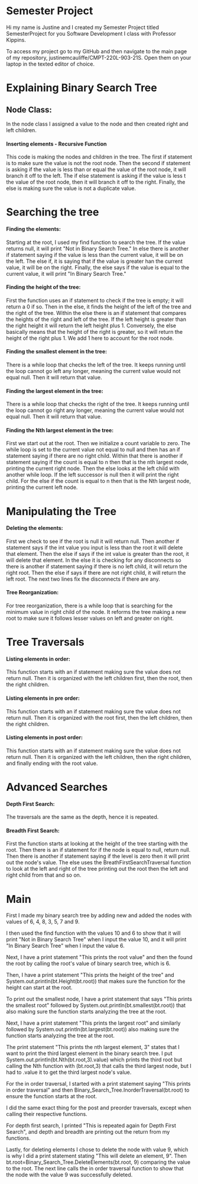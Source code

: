 # Semester Project

Hi my name is Justine and I created my Semester Project 
titled SemesterProject for you Software Development I class 
with Professor Kippins. 

To access my project go to my GitHub and then navigate
to the main page of my repository, 
justinemcauliffe/CMPT-220L-903-21S. 
Open them on your laptop in the texted editor of choice. 

# Explaining Binary Search Tree

## Node Class:

In the node class I assigned a value to the node and then created right and left
children. 

#### Inserting elements - Recursive Function 

This code is making the nodes and children in the tree. The
first if statement is to make sure the value is not the root
node. Then the second if statement is asking if the value is 
less than or equal the value of the root node, it will branch it off to the left. 
The if else statement is asking if the value is less t the
value of the root node, then it will branch it off to the right.
Finally, the else is making sure the value is not a duplicate 
value.


# Searching the tree

#### Finding the elements:

Starting at the root, I used my find function to search the tree. If the value 
returns null, it will print "Not in Binary Search Tree." In else there is another
if statement saying if the value is less than the current value, it will be on the
left. The else if, it is saying that if the value is greater han the current value,
it will be on the right. Finally, the else says if the value is equal to the current
value, it will print "In Binary Search Tree."

 #### Finding the height of the tree:
First the function uses an if statement to check if the tree 
is empty; it will return a 0 if so. Then in the else, it finds
the height of the left of the tree and the right of the tree.
Within the else there is an if statement that compares the 
heights of the right and left of the tree. If the left height 
is greater than the right height it will return the left height
plus 1. Conversely, the else basically means that the height of
the right is greater, so it will return the height of the right 
plus 1. We add 1 here to account for the root node. 

#### Finding the smallest element in the tree:
There is a while loop that checks the left of the tree. It 
keeps running until the loop cannot go left any longer, 
meaning the current value would not equal null. Then
it will return that value. 

#### Finding the largest element in the tree:
There is a while loop that checks the right of the tree. It
keeps running until the loop cannot go right any longer,
meaning the current value would not equal null. Then
it will return that value.

#### Finding the Nth largest element in the tree:

First we start out at the root. Then we initialize a count variable to zero. The
while loop is set to the current value not equal to null and then has an if 
statement saying if there are no right child. Within that there is another if 
statement saying if the count is equal to n then that is the nth largest node,
printing the current right node. Then the else looks at the left child with 
another while loop. If the left successor is null then it will print the right 
child. For the else if the count is equal to n then that is the Nth largest node,
printing the current left node. 


# Manipulating the Tree

#### Deleting the elements:

First we check to see if the root is null it will return null. 
Then another if statement says if the int value you input is less than the root
it will delete that element. Then the else if says if the int value is greater
than the root, it will delete that element. In the else it is checking for any
disconnects so there is another if statement saying if there is no left child, 
it will return the right root. Then the else if says if there are not right child,
it will return the left root. The next two lines fix the disconnects if there 
are any.


#### Tree Reorganization:

For tree reorganization, there is a while loop that is searching for 
the minimum value in right child of the node. It reforms the tree making a new 
root to make sure it follows lesser values on left and greater on right.

# Tree Traversals

#### Listing elements in order:

This function starts with an if statement making sure the value does not 
return null. Then it is organized with the left children first, then the root,
then the right children.

#### Listing elements in pre order:

This function starts with an if statement making sure the value does not
return null. Then it is organized with the root first, then the left children,
then the right children.

#### Listing elements in post order:

This function starts with an if statement making sure the value does not
return null. Then it is organized with the left children, then the right children,
and finally ending with the root value.

# Advanced Searches

#### Depth First Search:

The traversals are the same as the depth, hence it is repeated. 

#### Breadth First Search:

First the function starts at looking at the height of the tree starting with the
root. Then there is an if statement for if the node is equal to null, return null.
Then there is another if statement saying if the level is zero then it will print
out the node's value. The else uses the BreathFirstSearchTraversal function to 
look at the left and right of the tree printing out the root then the left and right
child from that and so on. 


# Main 

First I made my binary search tree by adding new and added the nodes with 
values of 6, 4, 8, 3, 5, 7 and 9. 

I then used the find function with the values 10 and 6 to
show that it will print "Not in Binary Search Tree" when I 
input the value 10, and it will print "In Binary Search Tree" 
when I input the value 6. 

Next, I have a print statement "This prints the root value"
and then the found the root by calling the root's value
of binary search tree, which is 6.

Then, I have a print statement "This prints the height of the 
tree" and System.out.println(bt.Height(bt.root)) that makes 
sure the function for the height can start at the root.

To print out the smallest node, I have a print statement
that says "This prints the smallest root" followed by
System.out.println(bt.smallest(bt.root)) that also making
sure the function starts analyzing the tree at the root.

Next, I have a print statement "This prints the largest root"
and similarly followed by System.out.println(bt.largest(bt.root))
also making sure the function starts analyzing the tree at the root.

The print statement "This prints the nth largest element, 3"
states that I want to print the third largest element in the 
binary search tree. I put System.out.println(bt.Nth(bt.root,3).value) 
which prints the third root but calling the Nth function with 
(bt.root,3) that calls the third largest node, but I had to
.value it to get the third largest node's value.

For the in order traversal, I started with a print statement
saying "This prints in order traversal" and then
Binary_Search_Tree.InorderTraversal(bt.root) to ensure the
function starts at the root.

I did the same exact thing for the post and preorder traversals,
except when calling their respective functions.

For depth first search, I printed "This is repeated again for Depth
First Search", and depth and breadth are printing out the return from my functions.

Lastly, for deleting elements I chose to delete the node
with value 9, which is why I did a print statement stating
"This will delete an element, 9". Then
bt.root=Binary_Search_Tree.DeleteElements(bt.root, 9)
comparing the value to the root. 
The next line calls the in order traversal function
to show that the node with the value 9 was successfully
deleted. 

